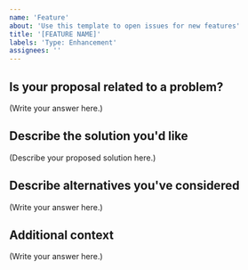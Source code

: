 ```yaml
---
name: 'Feature'
about: 'Use this template to open issues for new features'
title: '[FEATURE NAME]'
labels: 'Type: Enhancement'
assignees: ''
---
```


Is your proposal related to a problem?
--------------------------------------
<!--
  Provide a clear and concise description of what the problem is.
  For example, "I'm always frustrated when..."
-->

(Write your answer here.)

Describe the solution you'd like
--------------------------------

<!--
  Provide a clear and concise description of what you want to happen.
-->

(Describe your proposed solution here.)

Describe alternatives you've considered
---------------------------------------

<!--
  Let us know about other solutions you've tried or researched.
-->

(Write your answer here.)

Additional context
------------------

<!--
  Is there anything else you can add about the proposal?
  You might want to link to related issues here, if you haven't already.
-->

(Write your answer here.)
